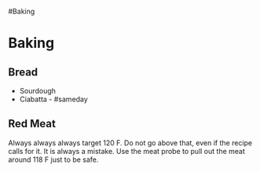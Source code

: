 #Baking

# Baking 

## Bread
- Sourdough
- Ciabatta - #sameday

## Red Meat

Always always always target 120 F. Do not go above that, even if the recipe calls for it. It is always a mistake. 
Use the meat probe to pull out the meat around 118 F just to be safe. 